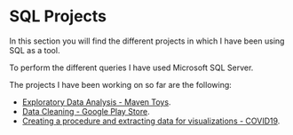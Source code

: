 # SQL Projects

In this section you will find the different projects in which I have been using SQL as a tool.

To perform the different queries I have used Microsoft SQL Server.

The projects I have been working on so far are the following:
- [Exploratory Data Analysis - Maven Toys](https://github.com/morales-francisco/SQL-Projects/tree/main/ToysMaven).
- [Data Cleaning - Google Play Store](https://github.com/morales-francisco/SQL-Projects/tree/main/GooglePlayStore).
- [Creating a procedure and extracting data for visualizations - COVID19](https://github.com/morales-francisco/SQL-Projects/tree/main/COVID19).
